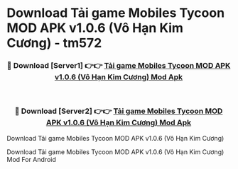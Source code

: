 # Download Tải game Mobiles Tycoon MOD APK v1.0.6 (Vô Hạn Kim Cương) - tm572


<div align="center">
<h3>🔴 Download [Server1] 👉👉 <a href="https://apk-comot.site?title=Tải_game_Mobiles_Tycoon_MOD_APK_v1.0.6_(Vô_Hạn_Kim_Cương)">Tải game Mobiles Tycoon MOD APK v1.0.6 (Vô Hạn Kim Cương) Mod Apk</a></h3><br>
<h3>🔴 Download [Server2] 👉👉 <a href="https://apk-comot.site?title=Tải_game_Mobiles_Tycoon_MOD_APK_v1.0.6_(Vô_Hạn_Kim_Cương)">Tải game Mobiles Tycoon MOD APK v1.0.6 (Vô Hạn Kim Cương) Mod Apk</a></h3>
</div>



Download Tải game Mobiles Tycoon MOD APK v1.0.6 (Vô Hạn Kim Cương) 

Download Tải game Mobiles Tycoon MOD APK v1.0.6 (Vô Hạn Kim Cương) Mod For Android
